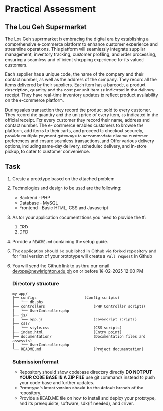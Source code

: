 # **Practical Assessment**
## **The Lou Geh Supermarket**
The Lou Geh supermarket is embracing the digital era by establishing a comprehensive
e-commerce platform to enhance customer experience and streamline operations. This
platform will seamlessly integrate supplier management, inventory tracking, customer
profiling, and order processing, ensuring a seamless and efficient shopping experience
for its valued customers.

Each supplier has a unique code, the name of the company and their contact number, as
well as the address of the company.
They record all the items delivered by their suppliers. Each item has a barcode, a product
description, quantity and the cost per unit item as indicated in the delivery receipt. They
have real-time inventory updates to reflect product availability on the e-commerce
platform.

During sales transaction they record the product sold to every customer. They record the
quantity and the unit price of every item, as indicated in the official receipt.
For every customer they record their name, address and contact number. The e-
commerce enables customers to browse the platform, add items to their carts, and
proceed to checkout securely, provide multiple payment gateways to accommodate
diverse customer preferences and ensure seamless transactions, and Offer various
delivery options, including same-day delivery, scheduled delivery, and in-store pickup, to
cater to customer convenience.

## **Task**
1. Create a prototype based on the attached problem
2. Technologies and design to be used are the following:
    * Backend -  PHP
    * Database - MySQL
    * Frontend - Basic HTML, CSS and Javascript
3. As for your application documentations you need to provide the ff:
   1. ERD
   2. DFD
4. Provide a ```README.md``` containing the setup guide.
5. The application should be published in Github via forked repository and for final version of your prototype will create a ```Pull request``` in Github 
6. You will send the Github link to us thru our email devops@newbrighton.edu.ph on or before 16-02-2025 12:00 PM


    ### **Directory structure**
    ```
    my-app/
    ├── configs                      (Config scripts)
    |   └── db.php
    ├── controllers                      (PHP Controller scripts)
    |   └── UserController.php
    ├── js/
    |   └── app.js                       (Javascript scripts)
    ├── css/
    |   └── style.css                    (CSS scripts)
    ├── index.html                       (Entry point)
    ├── documentation/                   (Documentation files and assessts)
    |   └── UserController.php
    └── README.md                        (Project documentation)
    ```
    ### **Submission format**
    - Repository should show codebase directory directly **DO NOT PUT YOUR CODE BASE IN A ZIP FILE** use git commands instead to push your code-base and further updates.
    - Prototype's latest version should be the default branch of the repository.
    - Provide a READ.ME file on how to install and deploy your prototype, and its prerequisite, software, sdk(if needed), and driver.
